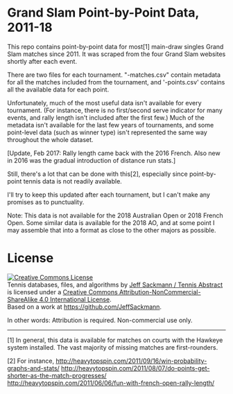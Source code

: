 # Grand Slam Point-by-Point Data, 2011-18

This repo contains point-by-point data for most[1] main-draw singles Grand Slam matches since 2011. It was scraped from the four Grand Slam websites shortly after each event.

There are two files for each tournament. "-matches.csv" contain metadata for all the matches included from the tournament, and '-points.csv' contains all the available data for each point. 

Unfortunately, much of the most useful data isn't available for every tournament. (For instance, there is no first/second serve indicator for many events, and rally length isn't included after the first few.) Much of the metadata isn't available for the last few years of tournaments, and some point-level data (such as winner type) isn't represented the same way throughout the whole dataset.

[Update, Feb 2017: Rally length came back with the 2016 French. Also new in 2016 was the gradual introduction of distance run stats.]

Still, there's a lot that can be done with this[2], especially since point-by-point tennis data is not readily available.

I'll try to keep this updated after each tournament, but I can't make any promises as to punctuality.

Note: This data is not available for the 2018 Australian Open or 2018 French Open. Some similar data is available for the 2018 AO, and at some point I may assemble that into a format as close to the other majors as possible.

# License

<a rel="license" href="http://creativecommons.org/licenses/by-nc-sa/4.0/"><img alt="Creative Commons License" style="border-width:0" src="https://i.creativecommons.org/l/by-nc-sa/4.0/88x31.png" /></a><br /><span xmlns:dct="http://purl.org/dc/terms/" href="http://purl.org/dc/dcmitype/Dataset" property="dct:title" rel="dct:type">Tennis databases, files, and algorithms</span> by <a xmlns:cc="http://creativecommons.org/ns#" href="http://www.tennisabstract.com/" property="cc:attributionName" rel="cc:attributionURL">Jeff Sackmann / Tennis Abstract</a> is licensed under a <a rel="license" href="http://creativecommons.org/licenses/by-nc-sa/4.0/">Creative Commons Attribution-NonCommercial-ShareAlike 4.0 International License</a>.<br />Based on a work at <a xmlns:dct="http://purl.org/dc/terms/" href="https://github.com/JeffSackmann" rel="dct:source">https://github.com/JeffSackmann</a>.

In other words: Attribution is required. Non-commercial use only.

---

[1] In general, this data is available for matches on courts with the Hawkeye system installed. The vast majority of missing matches are first-rounders.

[2] For instance,
http://heavytopspin.com/2011/09/16/win-probability-graphs-and-stats/
http://heavytopspin.com/2011/08/07/do-points-get-shorter-as-the-match-progresses/
http://heavytopspin.com/2011/06/06/fun-with-french-open-rally-length/
